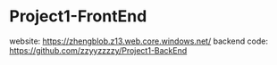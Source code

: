 # Project1-FrontEnd
website: https://zhengblob.z13.web.core.windows.net/
backend code: https://github.com/zzyyzzzzy/Project1-BackEnd
